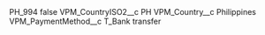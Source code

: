 <?xml version="1.0" encoding="UTF-8"?>
<CustomMetadata xmlns="http://soap.sforce.com/2006/04/metadata" xmlns:xsi="http://www.w3.org/2001/XMLSchema-instance" xmlns:xsd="http://www.w3.org/2001/XMLSchema">
    <label>PH_994</label>
    <protected>false</protected>
    <values>
        <field>VPM_CountryISO2__c</field>
        <value xsi:type="xsd:string">PH</value>
    </values>
    <values>
        <field>VPM_Country__c</field>
        <value xsi:type="xsd:string">Philippines</value>
    </values>
    <values>
        <field>VPM_PaymentMethod__c</field>
        <value xsi:type="xsd:string">T_Bank transfer</value>
    </values>
</CustomMetadata>
